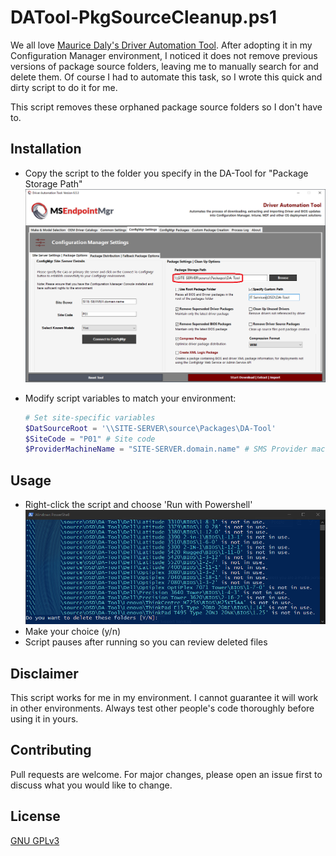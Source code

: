 # DATool-PkgSourceCleanup.ps1

We all love [Maurice Daly's Driver Automation Tool](https://github.com/maurice-daly/DriverAutomationTool). After adopting it in my Configuration Manager environment, I noticed it does not remove previous versions of package source folders, leaving me to manually search for and delete them. Of course I had to automate this task, so I wrote this quick and dirty script to do it for me.

This script removes these orphaned package source folders so I don't have to.

## Installation

* Copy the script to the folder you specify in the DA-Tool for "Package Storage Path"
  ![Screenshot01](https://github.com/dp250f/Documentation/blob/main/DATool-PkgSourceCleanup/DATool-PkgSourceCleanup01.PNG?raw=true)

* Modify script variables to match your environment:
  ```powershell
  # Set site-specific variables
  $DatSourceRoot = '\\SITE-SERVER\source\Packages\DA-Tool'
  $SiteCode = "P01" # Site code 
  $ProviderMachineName = "SITE-SERVER.domain.name" # SMS Provider machine name
  ```

## Usage

* Right-click the script and choose 'Run with Powershell'
  ![Screenshot02](https://github.com/dp250f/Documentation/blob/main/DATool-PkgSourceCleanup/DATool-PkgSourceCleanup02.PNG?raw=true)
* Make your choice (y/n)
* Script pauses after running so you can review deleted files

## Disclaimer
This script works for me in my environment. I cannot guarantee it will work in other environments. Always test other people's code thoroughly before using it in yours.

## Contributing
Pull requests are welcome. For major changes, please open an issue first to discuss what you would like to change.

## License
[GNU GPLv3](https://choosealicense.com/licenses/gpl-3.0/)